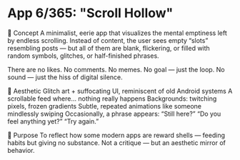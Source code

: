 # App 6/365: "Scroll Hollow"

🧠 Concept
A minimalist, eerie app that visualizes the mental emptiness left by endless scrolling. Instead of content, the user sees empty “slots” resembling posts — but all of them are blank, flickering, or filled with random symbols, glitches, or half-finished phrases.

There are no likes. No comments. No memes.
No goal — just the loop.
No sound — just the hiss of digital silence.

🎨 Aesthetic
Glitch art + suffocating UI, reminiscent of old Android systems
A scrollable feed where… nothing really happens
Backgrounds: twitching pixels, frozen gradients
Subtle, repeated animations like someone mindlessly swiping
Occasionally, a phrase appears:
“Still here?”
“Do you feel anything yet?”
“Try again.”

💬 Purpose
To reflect how some modern apps are reward shells — feeding habits but giving no substance.
Not a critique — but an aesthetic mirror of behavior.
